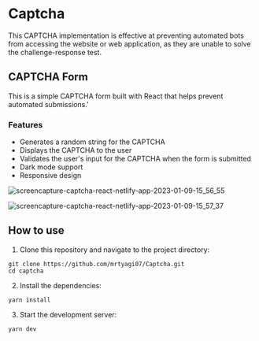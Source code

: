 # Captcha
This CAPTCHA implementation is effective at preventing automated bots from accessing the website or web application, as they are unable to solve the challenge-response test. 

## CAPTCHA Form
This is a simple CAPTCHA form built with React that helps prevent automated submissions.'

### Features
- Generates a random string for the CAPTCHA
- Displays the CAPTCHA to the user
- Validates the user's input for the CAPTCHA when the form is submitted
- Dark mode support
- Responsive design

![screencapture-captcha-react-netlify-app-2023-01-09-15_56_55](https://user-images.githubusercontent.com/83115094/211287751-2300cb51-bf05-4c40-81b7-c632ec23d952.png)

![screencapture-captcha-react-netlify-app-2023-01-09-15_57_37](https://user-images.githubusercontent.com/83115094/211287769-5479aa81-e52b-4e09-8c32-0d6ab2e017d2.png)


## How to use

1. Clone this repository and navigate to the project directory:

```
git clone https://github.com/mrtyagi07/Captcha.git
cd captcha
```
2. Install the dependencies:

```
yarn install
```
3. Start the development server:

```
yarn dev
```
